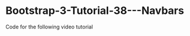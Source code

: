 Bootstrap-3-Tutorial-38---Navbars
=================================

Code for the following video tutorial 
